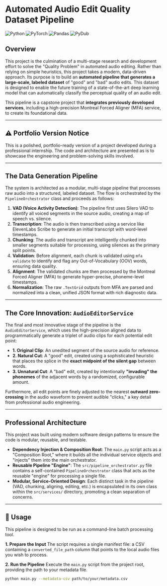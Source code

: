 # Automated Audio Edit Quality Dataset Pipeline

![Python](https://img.shields.io/badge/Python-3.12-3776AB?style=for-the-badge&logo=python)
![PyTorch](https://img.shields.io/badge/PyTorch-EE4C2C?style=for-the-badge&logo=pytorch)
![Pandas](https://img.shields.io/badge/Pandas-150458?style=for-the-badge&logo=pandas)
![PyDub](https://img.shields.io/badge/PyDub-Audio-4B4D4B?style=for-the-badge)

## Overview

This project is the culmination of a multi-stage research and development effort to solve the "Quality Problem" in automated audio editing. Rather than relying on simple heuristics, this project takes a modern, data-driven approach. Its purpose is to build an **automated pipeline that generates a large-scale, labeled dataset** of "good" and "bad" audio edits. This dataset is designed to enable the future training of a state-of-the-art deep learning model that can automatically classify the perceptual quality of an audio edit.

This pipeline is a capstone project that **integrates previously developed services**, including a high-precision Montreal Forced Aligner (MFA) service, to create its foundational data.

---

## ⚠️ Portfolio Version Notice

This is a polished, portfolio-ready version of a project developed during a professional internship. The code and architecture are presented as is to showcase the engineering and problem-solving skills involved.

---

## The Data Generation Pipeline

The system is architected as a modular, multi-stage pipeline that processes raw audio into a structured, labeled dataset. The flow is orchestrated by the `PipelineOrchestrator` class and proceeds as follows:

1.  **VAD (Voice Activity Detection)**: The pipeline first uses Silero VAD to identify all voiced segments in the source audio, creating a map of speech vs. silence.
2.  **Transcription**: The audio is then transcribed using a service like ElevenLabs Scribe to generate an initial transcript with word-level timestamps.
3.  **Chunking**: The audio and transcript are intelligently chunked into smaller segments suitable for processing, using silences as the primary split points.
4.  **Validation**: Before alignment, each chunk is validated using `mfa validate` to identify and flag any Out-of-Vocabulary (OOV) words, ensuring data quality.
5.  **Alignment**: The validated chunks are then processed by the Montreal Forced Aligner (MFA) to generate hyper-precise, phoneme-level timestamps.
6.  **Normalization**: The raw `.TextGrid` outputs from MFA are parsed and normalized into a clean, unified JSON format with rich diagnostic data.

---

## The Core Innovation: `AudioEditorService`

The final and most innovative stage of the pipeline is the `AudioEditorService`, which uses the high-precision aligned data to programmatically generate a triplet of audio clips for each potential edit point:

* **1. Original Clip**: An unedited segment of the source audio for reference.
* **2. Natural Cut**: A "good" edit, created using a sophisticated heuristic that places the splice in the **exact midpoint of the silent gap** between words.
* **3. Unnatural Cut**: A "bad" edit, created by intentionally **"invading" the phonemes** of the adjacent words by a randomized, configurable amount.

Furthermore, all edit points are finely adjusted to the nearest **outward zero-crossing** in the audio waveform to prevent audible "clicks," a key detail from professional audio engineering.

---

## Professional Architecture

This project was built using modern software design patterns to ensure the code is modular, reusable, and testable.

* **Dependency Injection & Composition Root**: The `main.py` script acts as a "Composition Root," where it builds all the individual service objects and "injects" them into the main orchestrator.
* **Reusable Pipeline "Engine"**: The `src/pipeline_orchestrator.py` file contains a self-contained `PipelineOrchestrator` class that acts as the reusable "engine" for processing a single file.
* **Modular, Service-Oriented Design**: Each distinct task in the pipeline (VAD, chunking, aligning, editing, etc.) is encapsulated in its own class within the `src/services/` directory, promoting a clean separation of concerns.

---

## 🚀 Usage

This pipeline is designed to be run as a command-line batch processing tool.

**1. Prepare the Input**
The script requires a single manifest file: a CSV containing a `converted_file_path` column that points to the local audio files you wish to process.

**2. Run the Pipeline**
Execute the `main.py` script from the project root, providing the path to your metadata file.

```bash
python main.py --metadata-csv path/to/your/metadata.csv